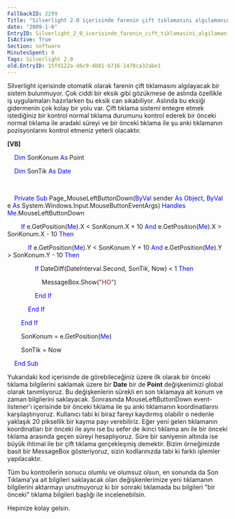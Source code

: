 ```yaml
---
FallbackID: 2299
Title: "Silverlight 2.0 içerisinde farenin çift tıklamasını algılamanın yolu."
date: "2009-1-6"
EntryID: Silverlight_2_0_icerisinde_farenin_cift_tiklamasini_algilamanin_yolu
IsActive: True
Section: software
MinutesSpent: 0
Tags: Silverlight 2.0
old.EntryID: 15fd122a-d6c9-4b81-b716-1470ca32abe1
---
```

Silverlight içerisinde otomatik olarak farenin çift tıklamasını
algılayacak bir sistem bulunmuyor. Çok ciddi bir eksik gibi gözükmese de
aslında özellikle iş uygulamaları hazırlarken bu eksik can sıkabiliyor.
Aslında bu eksiği gidermenin çok kolay bir yolu var. Çift tıklama
sistemi entegre etmek istediğiniz bir kontrol normal tıklama durumunu
kontrol ederek bir önceki normal tıklama ile aradaki süreyi ve bir
önceki tıklama ile şu anki tıklamanın pozisyonlarını kontrol etmeniz
yeterli olacaktır.

**[VB]**

    <span style="color: blue;">Dim</span> SonKonum <span
style="color: blue;">As</span> Point

    <span style="color: blue;">Dim</span> SonTik <span
style="color: blue;">As</span> <span style="color: blue;">Date</span>

 

    <span style="color: blue;">Private</span> <span
style="color: blue;">Sub</span> Page\_MouseLeftButtonDown(<span
style="color: blue;">ByVal</span> sender <span
style="color: blue;">As</span> <span style="color: blue;">Object</span>,
<span style="color: blue;">ByVal</span> e <span
style="color: blue;">As</span>
System.Windows.Input.MouseButtonEventArgs) <span
style="color: blue;">Handles</span> <span
style="color: blue;">Me</span>.MouseLeftButtonDown

        <span style="color: blue;">If</span> e.GetPosition(<span
style="color: blue;">Me</span>).X \< SonKonum.X + 10 <span
style="color: blue;">And</span> e.GetPosition(<span
style="color: blue;">Me</span>).X \> SonKonum.X - 10 <span
style="color: blue;">Then</span>

            <span style="color: blue;">If</span> e.GetPosition(<span
style="color: blue;">Me</span>).Y \< SonKonum.Y + 10 <span
style="color: blue;">And</span> e.GetPosition(<span
style="color: blue;">Me</span>).Y \> SonKonum.Y - 10 <span
style="color: blue;">Then</span>

                <span style="color: blue;">If</span>
DateDiff(DateInterval.Second, SonTik, Now) \< 1 <span
style="color: blue;">Then</span>

                    MessageBox.Show(<span
style="color: #a31515;">"HO"</span>)

                <span style="color: blue;">End</span> <span
style="color: blue;">If</span>

            <span style="color: blue;">End</span> <span
style="color: blue;">If</span>

        <span style="color: blue;">End</span> <span
style="color: blue;">If</span>

        SonKonum = e.GetPosition(<span style="color: blue;">Me</span>)

        SonTik = Now

    <span style="color: blue;">End</span> <span
style="color: blue;">Sub</span>

Yukarıdaki kod içerisinde de görebileceğiniz üzere ilk olarak bir önceki
tıklama bilgilerini saklamak üzere bir **Date** bir de **Point**
değişkenimizi global olarak tanımlıyoruz. Bu değişkenlerin sürekli en
son tıklamaya ait konum ve zaman bilgilerini saklayacak. Sonrasında
MouseLeftButtonDown event-listener'ı içerisinde bir önceki tıklama ile
şu anki tıklamanın koordinatlarını karşılaştırıyoruz. Kullanıcı tabi ki
biraz fareyi kaydırmış olabilir o nedenle yaklaşık 20 piksellik bir
kayma payı verebiliriz. Eğer yeni gelen tıklamanın koordinatları bir
önceki ile aynı ise bu sefer de ikinci tıklama anı ile bir önceki
tıklama arasında geçen süreyi hesaplıyoruz. Süre bir saniyenin altında
ise büyük ihtimal ile bir çift tıklama gerçekleşmiş demektir. Bizim
örneğimizde basit bir MessageBox gösteriyoruz, sizin kodlarınızda tabi
ki farklı işlemler yapılacaktır.

Tüm bu kontrollerin sonucu olumlu ve olumsuz olsun, en sonunda da Son
Tıklama'ya ait bilgileri saklayacak olan değişkenlerimize yeni
tıklamanın bilgilerini aktarmayı unutmuyoruz ki bir sonraki tıklamada bu
bilgileri "bir önceki" tıklama bilgileri başlığı ile incelenebilsin.

Hepinize kolay gelsin.


